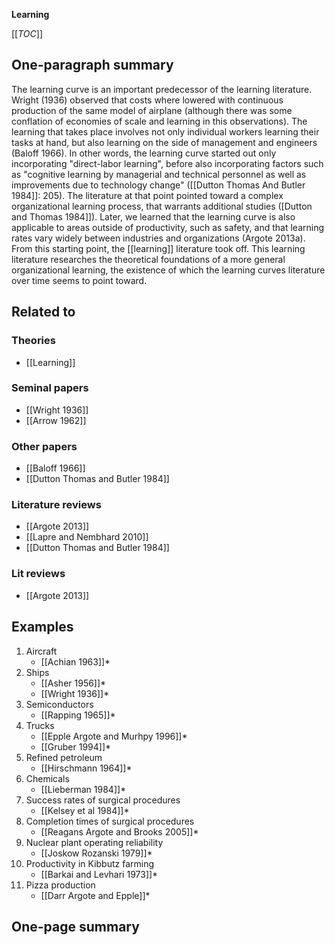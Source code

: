 **Learning**

[[_TOC_]]

## One-paragraph summary

The learning curve is an important predecessor of the learning literature. Wright (1936) observed that costs where lowered with continuous production of the same model of airplane (although there was some conflation of economies of scale and learning in this observations). The learning that takes place involves not only individual workers learning their tasks at hand, but also learning on the side of management and engineers (Baloff 1966). In other words, the learning curve started out only incorporating "direct-labor learning", before also incorporating factors such as "cognitive learning by managerial and technical personnel as well as improvements due to technology change" ([[Dutton Thomas And Butler 1984]]: 205). The literature at that point pointed toward a complex organizational learning process, that warrants additional studies ([Dutton and Thomas 1984]]). Later, we learned that the learning curve is also applicable to areas outside of productivity, such as safety, and that learning rates vary widely between industries and organizations (Argote 2013a). From this starting point, the [[learning]] literature took off. This learning literature researches the theoretical foundations of a more general organizational learning, the existence of which the learning curves literature over time seems to point toward.

## Related to

### Theories
* [[Learning]]

### Seminal papers
* [[Wright 1936]]
* [[Arrow 1962]]

### Other papers
* [[Baloff 1966]]
* [[Dutton Thomas and Butler 1984]]

### Literature reviews
* [[Argote 2013]]
* [[Lapre and Nembhard 2010]]
* [[Dutton Thomas and Butler 1984]]

### Lit reviews
* [[Argote 2013]]

## Examples
1. Aircraft
    * [[Achian 1963]]*
2. Ships
    * [[Asher 1956]]*
    * [[Wright 1936]]*
3. Semiconductors
    * [[Rapping 1965]]*
4. Trucks
    * [[Epple Argote and Murhpy 1996]]*
    * [[Gruber 1994]]*
5. Refined petroleum
    * [[Hirschmann 1964]]*
6. Chemicals
    * [[Lieberman 1984]]*
7. Success rates of surgical procedures
    * [[Kelsey et al 1984]]*
8. Completion times of surgical procedures
    * [[Reagans Argote and Brooks 2005]]*
9. Nuclear plant operating reliability
    * [[Joskow Rozanski 1979]]*
10. Productivity in Kibbutz farming
    * [[Barkai and Levhari 1973]]*
11. Pizza production
    * [[Darr Argote and Epple]]*

## One-page summary
